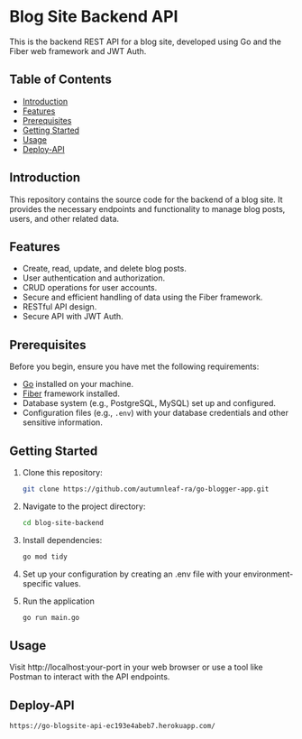 # Blog Site Backend API

This is the backend REST API for a blog site, developed using Go and the Fiber web framework and JWT Auth.

## Table of Contents

- [Introduction](#introduction)
- [Features](#features)
- [Prerequisites](#prerequisites)
- [Getting Started](#getting-started)
- [Usage](#usage)
- [Deploy-API](#deploy-api)

## Introduction

This repository contains the source code for the backend of a blog site. It provides the necessary endpoints and functionality to manage blog posts, users, and other related data.

## Features

- Create, read, update, and delete blog posts.
- User authentication and authorization.
- CRUD operations for user accounts.
- Secure and efficient handling of data using the Fiber framework.
- RESTful API design.
- Secure API with JWT Auth.

## Prerequisites

Before you begin, ensure you have met the following requirements:

- [Go](https://golang.org/doc/install) installed on your machine.
- [Fiber](https://docs.gofiber.io/gofiber/getting-started) framework installed.
- Database system (e.g., PostgreSQL, MySQL) set up and configured.
- Configuration files (e.g., `.env`) with your database credentials and other sensitive information.

## Getting Started

1. Clone this repository:

   ```bash
   git clone https://github.com/autumnleaf-ra/go-blogger-app.git

2. Navigate to the project directory:
   ```bash
   cd blog-site-backend
3. Install dependencies:
   ```bash
   go mod tidy
4. Set up your configuration by creating an .env file with your environment-specific values.
5. Run the application
   ```bash
   go run main.go
   
## Usage
Visit http://localhost:your-port in your web browser or use a tool like Postman to interact with the API endpoints.

## Deploy-API
```bash
https://go-blogsite-api-ec193e4abeb7.herokuapp.com/
